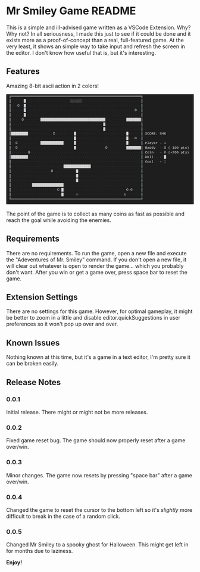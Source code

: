 # Mr Smiley Game README

This is a simple and ill-advised game written as a VSCode Extension. Why? Why not?
In all seriousness, I made this just to see if it could be done and it exists more as a proof-of-concept than a real, full-featured game.
At the very least, it shows an simple way to take input and refresh the screen in the editor. I don't know how useful that is, but it's interesting.

## Features

Amazing 8-bit ascii action in 2 colors!

![Mr Smiley](photos/mrsmiley1.jpg)

The point of the game is to collect as many coins as fast as possible and reach the goal while avoiding the enemies.

## Requirements

There are no requirements. To run the game, open a new file and execute the "Adeventures of Mr. Smiley" command.
If you don't open a new file, it will clear out whatever is open to render the game... which you probably don't want. 
After you win or get a game over, press space bar to reset the game.

## Extension Settings

There are no settings for this game. However, for optimal gameplay, it might be better to zoom in a little and disable editor.quickSuggestions in user preferences so it won't pop up over and over.

## Known Issues

Nothing known at this time, but it's a game in a text editor, I'm pretty sure it can be broken easily.

## Release Notes

### 0.0.1

Initial release. There might or might not be more releases.

### 0.0.2

Fixed game reset bug. The game should now properly reset after a game over/win.

### 0.0.3

Minor changes. The game now resets by pressing "space bar" after a game over/win.

### 0.0.4

Changed the game to reset the cursor to the bottom left so it's *slightly* more difficult to break in the case of a random click.

### 0.0.5

Changed Mr Smiley to a spooky ghost for Halloween. This might get left in for months due to laziness.

**Enjoy!**